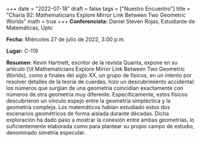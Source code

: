 +++
date  = "2022-07-18"
draft = false
tags  = ["Nuestro Encuentro"]
title = "Charla 92: Mathematicians Explore Mirror Link Between Two Geometric Worlds"
math  = true
+++
**Conferencista:**  Daniel Steven Rojas, Estudiante de Matemáticas, Uptc

**Fecha:** Miércoles 27 de julio de 2022, 3:00 p.m.

**Lugar:** C-119 

**Resumen**:  Kevin Hartnett, escritor de la revista Quanta, expone en su artículo {\it Mathematicians Explore Mirror Link Between Two Geometric Worlds}, como a  finales del siglo XX, un grupo de físicos, en un intento por resolver detalles de la teoría de cuerdas, hizo un descubrimiento accidental: los números que surgían de una geometría coincidían exactamente con números de otra geometría muy diferente. Específicamente, estos físicos descubrieron un vínculo espejo entre la geometría simpléctica y la geometría compleja. Los matemáticos habían estudiado estos dos escenarios geométricos de forma aislada durante décadas. Dicha exploración ha dado paso a mostrar la conexión entre ambas geometrías, lo suficientemente elaborada como para plantear su propio campo de estudio, denominado simetría especular.

